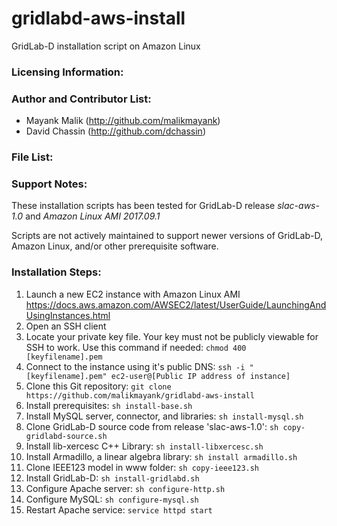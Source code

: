 # gridlabd-aws-install
GridLab-D installation script on Amazon Linux


### Licensing Information:

### Author and Contributor List:
* Mayank Malik (http://github.com/malikmayank)
* David Chassin (http://github.com/dchassin)

### File List:


### Support Notes:
These installation scripts has been tested for GridLab-D release *slac-aws-1.0* and *Amazon Linux AMI 2017.09.1*

Scripts are not actively maintained to support newer versions of GridLab-D, Amazon Linux, and/or other prerequisite software.

### Installation Steps:
1. Launch a new EC2 instance with Amazon Linux AMI
https://docs.aws.amazon.com/AWSEC2/latest/UserGuide/LaunchingAndUsingInstances.html
2. Open an SSH client
3. Locate your private key file. Your key must not be publicly viewable for SSH to work. Use this command if needed: `chmod 400 [keyfilename].pem`
4. Connect to the instance using it's public DNS:
`ssh -i "[keyfilename].pem" ec2-user@[Public IP address of instance]`
5. Clone this Git repository:
`git clone https://github.com/malikmayank/gridlabd-aws-install`
6. Install prerequisites:
`sh install-base.sh`
7. Install MySQL server, connector, and libraries:
`sh install-mysql.sh`
8. Clone GridLab-D source code from release 'slac-aws-1.0':
`sh copy-gridlabd-source.sh`
9. Install lib-xercesc C++ Library:
`sh install-libxercesc.sh`
10. Install Armadillo, a linear algebra library:
`sh install armadillo.sh`
11. Clone IEEE123 model in www folder:
`sh copy-ieee123.sh`
12. Install GridLab-D:
`sh install-gridlabd.sh`
13. Configure Apache server:
`sh configure-http.sh`
14. Configure MySQL:
`sh configure-mysql.sh`
15. Restart Apache service:
`service httpd start`
